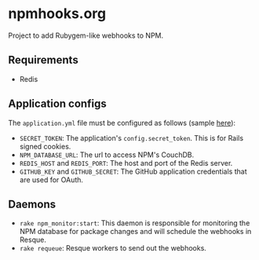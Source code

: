 npmhooks.org
============

Project to add Rubygem-like webhooks to NPM.

## Requirements

- Redis

## Application configs

The `application.yml` file must be configured as follows (sample [here](https://github.com/cjoudrey/npmhooks.org/blob/master/config/application.example.yml)):

- `SECRET_TOKEN`: The application's `config.secret_token`. This is for Rails signed cookies.
- `NPM_DATABASE_URL`: The url to access NPM's CouchDB.
- `REDIS_HOST` and `REDIS_PORT`: The host and port of the Redis server.
- `GITHUB_KEY` and `GITHUB_SECRET`: The GitHub application credentials that are used for OAuth.

## Daemons

- `rake npm_monitor:start`: This daemon is responsible for monitoring the NPM database for package changes and will schedule the webhooks in Resque.
- `rake requeue`: Resque workers to send out the webhooks.
